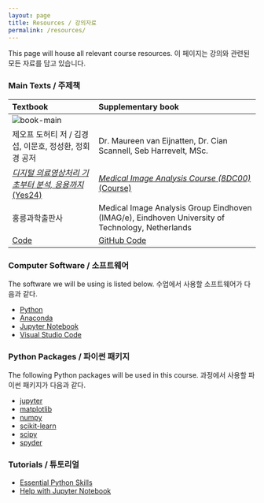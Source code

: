 ```yaml
---
layout: page
title: Resources / 강의자료
permalink: /resources/
---
```


This page will house all relevant course resources. 이 페이지는 강의와 관련된 모든 자료를 담고 있습니다.

### Main Texts / 주제책

| Textbook                                                                                              | Supplementary book                                                                                             |
| :---------------------------------------------------------------------------------------------------- | :------------------------------------------------------------------------------------------------------------- |
| ![book-main](/img/texts/medical-imaging-text.jpg)                                                     |                                                                                                                |
| 제오프 도허티 저 / 김경섭, 이문호, 정성환, 정회경 공저                                                | Dr. Maureen van Eijnatten, Dr. Cian Scannell, Seb Harrevelt, MSc.                                              |
| [_디지털 의료영상처리 기초부터 분석, 응용까지_ (Yes24)](https://www.yes24.com/Product/Goods/95858463) | [_Medical Image Analysis Course (8DC00)_ (Course)](https://8dc00-mia-docs.readthedocs.io/en/latest/index.html) |
| 홍릉과학출판사                                                                                        | Medical Image Analysis Group Eindhoven (IMAG/e), Eindhoven University of Technology, Netherlands               |
| [Code]()                                                                                              | [GitHub Code](https://github.com/tueimage/8dc00-mia)                                                           |

### Computer Software / 소프트웨어

The software we will be using is listed below. 수업에서 사용할 소프트웨어가 다음과 같다.

- [Python](https://www.python.org/downloads/)
- [Anaconda](https://www.anaconda.com/products/individual)
- [Jupyter Notebook](https://jupyter.org/install)
- [Visual Studio Code](https://code.visualstudio.com/download)

### Python Packages / 파이썬 패키지

The following Python packages will be used in this course. 과정에서 사용할 파이썬 패키지가 다음과 같다.

- [jupyter](https://jupyter.org/install)
- [matplotlib](https://matplotlib.org/stable/users/installing.html)
- [numpy](https://numpy.org/install/)
- [scikit-learn](https://scikit-learn.org/stable/install.html)
- [scipy](https://www.scipy.org/install.html)
- [spyder](https://www.spyder-ide.org/)

### Tutorials / 튜토리얼

- [Essential Python Skills](https://github.com/tueimage/essential-skills)
- [Help with Jupyter Notebook](https://8dc00-mia-docs.readthedocs.io/en/latest/reader/0.1_Software_guide.html)
